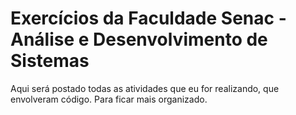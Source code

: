 # Exercícios da Faculdade Senac - Análise e Desenvolvimento de Sistemas
Aqui será postado todas as atividades que eu for realizando, que envolveram código. 
Para ficar mais organizado.
